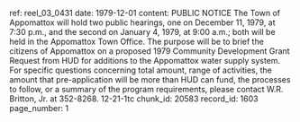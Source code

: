 ref: reel_03_0431
date: 1979-12-01
content: PUBLIC NOTICE
The Town of Appomattox will hold two public hearings, one on December 11, 1979, at 7:30 p.m., and the second on January 4, 1979, at 9:00 a.m.; both will be held in the Appomattox Town Office. The purpose will be to brief the citizens of Appomattox on a proposed 1979 Community Development Grant Request from HUD for additions to the Appomattox water supply system.
For specific questions concerning total amount, range of activities, the amount that pre-application will be more than HUD can fund, the processes to follow, or a summary of the program requirements, please contact W.R. Britton, Jr. at 352-8268.
12-21-1tc
chunk_id: 20583
record_id: 1603
page_number: 1

